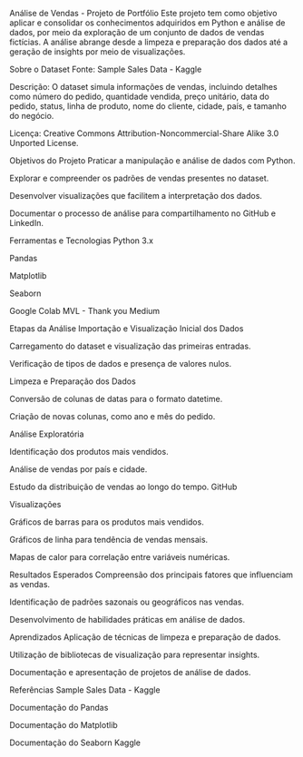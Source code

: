 Análise de Vendas - Projeto de Portfólio
Este projeto tem como objetivo aplicar e consolidar os conhecimentos adquiridos em Python e análise de dados, por meio da exploração de um conjunto de dados de vendas fictícias. A análise abrange desde a limpeza e preparação dos dados até a geração de insights por meio de visualizações.

Sobre o Dataset
Fonte: Sample Sales Data - Kaggle​

Descrição: O dataset simula informações de vendas, incluindo detalhes como número do pedido, quantidade vendida, preço unitário, data do pedido, status, linha de produto, nome do cliente, cidade, país, e tamanho do negócio. ​

Licença: Creative Commons Attribution-Noncommercial-Share Alike 3.0 Unported License.​

Objetivos do Projeto
Praticar a manipulação e análise de dados com Python.

Explorar e compreender os padrões de vendas presentes no dataset.

Desenvolver visualizações que facilitem a interpretação dos dados.

Documentar o processo de análise para compartilhamento no GitHub e LinkedIn.​

Ferramentas e Tecnologias
Python 3.x

Pandas

Matplotlib

Seaborn

Google Colab​
MVL - Thank you
Medium

Etapas da Análise
Importação e Visualização Inicial dos Dados

Carregamento do dataset e visualização das primeiras entradas.

Verificação de tipos de dados e presença de valores nulos.​

Limpeza e Preparação dos Dados

Conversão de colunas de datas para o formato datetime.

Criação de novas colunas, como ano e mês do pedido.​

Análise Exploratória

Identificação dos produtos mais vendidos.

Análise de vendas por país e cidade.

Estudo da distribuição de vendas ao longo do tempo.​
GitHub

Visualizações

Gráficos de barras para os produtos mais vendidos.

Gráficos de linha para tendência de vendas mensais.

Mapas de calor para correlação entre variáveis numéricas.​

Resultados Esperados
Compreensão dos principais fatores que influenciam as vendas.

Identificação de padrões sazonais ou geográficos nas vendas.

Desenvolvimento de habilidades práticas em análise de dados.​

Aprendizados
Aplicação de técnicas de limpeza e preparação de dados.

Utilização de bibliotecas de visualização para representar insights.

Documentação e apresentação de projetos de análise de dados.​

Referências
Sample Sales Data - Kaggle

Documentação do Pandas

Documentação do Matplotlib

Documentação do Seaborn​
Kaggle
